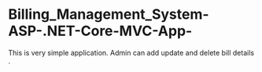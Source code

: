 # Billing_Management_System-ASP-.NET-Core-MVC-App-
This is very simple application. Admin can add update and delete bill details .
